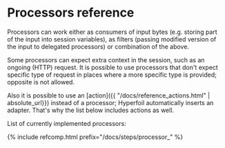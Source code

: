 ---
---
# Processors reference

Processors can work either as consumers of input bytes (e.g. storing part of the input into session variables), as filters (passing modified version of the input to delegated processors) or combination of the above.

Some processors can expect extra context in the session, such as an ongoing (HTTP) request. It is possible to use processors that don't expect specific type of request in places where a more specific type is provided; opposite is not allowed.

Also it is possible to use an [action]({{ "/docs/reference_actions.html" | absolute_url}}) instead of a processor; Hyperfoil automatically inserts an adapter. That's why the list below includes actions as well.

List of currently implemented processors:

{% include refcomp.html prefix="/docs/steps/processor_" %}